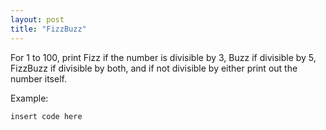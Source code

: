 ```yaml
---
layout: post
title: "FizzBuzz"
---
```

	
For 1 to 100, print Fizz if the number is divisible by 3, Buzz if divisible by 5, FizzBuzz if divisible by both, and if not divisible by either print out the number itself.

Example:

    insert code here